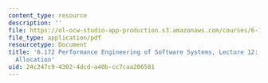 ```yaml
---
content_type: resource
description: ''
file: https://ol-ocw-studio-app-production.s3.amazonaws.com/courses/6-172-performance-engineering-of-software-systems-fall-2018/24c247c943024dcda40bcc7caa206581_MIT6_172F18_lec12.pdf
file_type: application/pdf
resourcetype: Document
title: '6.172 Performance Engineering of Software Systems, Lecture 12: Parallel Storage
  Allocation'
uid: 24c247c9-4302-4dcd-a40b-cc7caa206581
---
```

